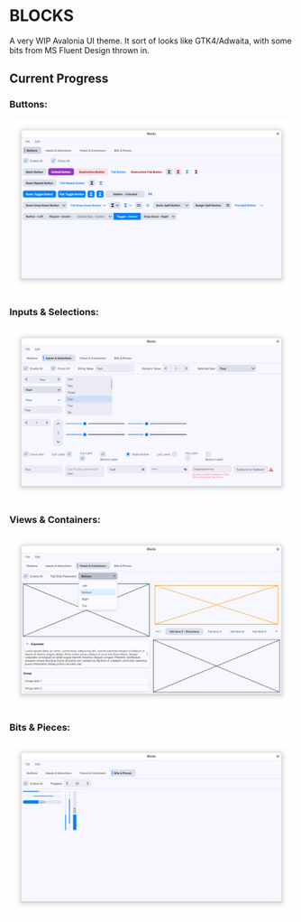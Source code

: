 # BLOCKS

A very WIP Avalonia UI theme. It sort of looks like GTK4/Adwaita, with some bits from MS Fluent Design thrown in.

## Current Progress

### Buttons:

![Screenshot: Buttons](.readme/buttons-2025-08-02.png)

### Inputs & Selections:

![Screenshot: Buttons](.readme/inputs-and-selections-2025-08-02.png)

### Views & Containers:

![Screenshot: Views & Containers](.readme/views-and-containers-2025-08-03.png)

### Bits & Pieces:

![Screenshot: Bits & Pieces](.readme/bits-and-pieces-2025-08-02.png)
